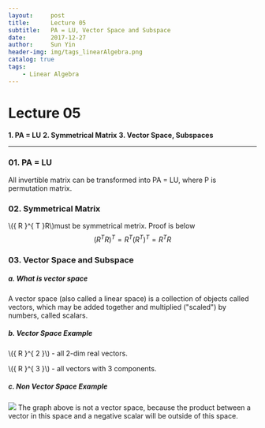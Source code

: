 ```yaml
---
layout:     post
title:      Lecture 05
subtitle:   PA = LU, Vector Space and Subspace
date:       2017-12-27
author:     Sun Yin
header-img: img/tags_linearAlgebra.png
catalog: true
tags:
    - Linear Algebra
---
```


# Lecture 05
**1. PA = LU**
**2. Symmetrical Matrix**
**3. Vector Space, Subspaces**

---
### 01. PA = LU
All invertible matrix can be transformed into PA = LU, where P is permutation matrix.

###  02. Symmetrical Matrix
\\({ R }^{ T }R\\)must be symmetrical metrix. Proof is below
$$
{ ({ R }^{ T }R) }^{ T }={ R }^{ T }{ ({ R }^{ T }) }^{ T }={ R }^{ T }R
$$
### 03. Vector Space and Subspace
##### a. What is vector space
A vector space (also called a linear space) is a collection of objects called vectors, which may be added together and multiplied ("scaled") by numbers, called scalars. 
##### b. Vector Space Example
\\({ R }^{ 2 }\\) - all 2-dim real vectors.


\\({ R }^{ 3 }\\) - all vectors with 3 components.
  
##### c. Non Vector Space Example
![](img/linearAlgebra_lecture05_01.jpg)
The graph above is not a vector space, because the product between a vector in this space and a negative scalar will be outside of this space.
